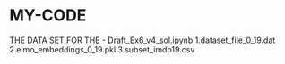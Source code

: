 # MY-CODE
THE DATA SET FOR THE - Draft_Ex6_v4_sol.ipynb
1.dataset_file_0_19.dat
2.elmo_embeddings_0_19.pkl
3.subset_imdb19.csv
